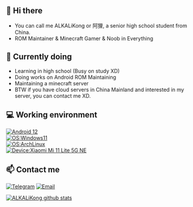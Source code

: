 ## 👋 Hi there

- You can call me ALKALiKong or 阿狸, a senior high school student from China.
- ROM Maintainer & Minecraft Gamer & Noob in Everything

## 🤔 Currently doing

- Learning in high school (Busy on study XD)
- Doing works on Android ROM Maintaining
- Maintaining a minecraft server 
- BTW if you have cloud servers in China Mainland and interested in my server, you can contact me XD.

## 💻 Working environment
[![Android 12](https://img.shields.io/badge/Android%2012-3ddc84?style=flat-square&logo=android&logoColor=ffffff)](https://www.android.com/android-12/)<br>
[![OS:Windows11](https://img.shields.io/badge/OS-Windows11-blue?style=flat-square&logo=microsoft)](https://www.microsoft.com)<br>
[![OS:ArchLinux](https://img.shields.io/badge/OS-Arch-blue?style=flat-square&logo=archlinux)](https://archlinux.org/)<br>
[![Device:Xiaomi Mi 11 Lite 5G NE](https://img.shields.io/badge/Xiaomi-Mi%2011%20Lite%205G%20NE-orange?style=flat-square&logo=xiaomi&logoColor=ffffff)](https://www.mi.com/global/product/xiaomi-11-lite-5g-ne/)<br>

## 📫 Contact me
[![Telegram](https://img.shields.io/badge/Telegram-ALKALiKong-blue?style=flat-square&logo=telegram&logoColor=ffffff)](https://t.me/ALiKongALK)
[![Email](https://img.shields.io/badge/Email-alikongalk%40gmail.com-red?style=flat-square&logo=gmail)](mailto:alikongalk@gmail.com)

[![ALKALiKong github stats](https://github-readme-stats.vercel.app/api?username=ALKALiKong233&hide=issues&show_icons=true&include_all_commits=true&theme=dracula)](https://github.com/ALKALiKong233)

